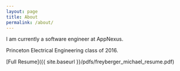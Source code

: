 ```yaml
---
layout: page
title: About
permalink: /about/
---
```


I am currently a software engineer at AppNexus.

Princeton Electrical Engineering class of 2016.

[Full Resume]({{ site.baseurl }}/pdfs/freyberger_michael_resume.pdf)
